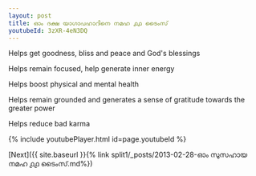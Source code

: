 ```yaml
---
layout: post
title: ഓം ദക്ഷ യാഗാപഹാറിനെ നമഹ ൧൧ ടൈംസ്
youtubeId: 3zXR-4eN3DQ
---
```

 
 
Helps get goodness, bliss and peace and God's blessings
 
Helps remain focused, help generate inner energy 
 
Helps boost physical and mental health 
 
Helps remain grounded and generates a sense of gratitude towards the greater power 
 
Helps reduce bad karma
 
 
 
 


{% include youtubePlayer.html id=page.youtubeId %}
 
[Next]({{ site.baseurl }}{% link  split1/_posts/2013-02-28-ഓം സുസഹായ നമഹ ൧൧ ടൈംസ്.md%})
 
